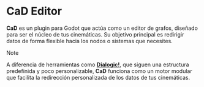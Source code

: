 # CaD Editor

**CaD** es un plugin para Godot que actúa como un editor de grafos, diseñado para ser el núcleo de tus cinemáticas. Su objetivo principal es redirigir datos de forma flexible hacia los nodos o sistemas que necesites.

> [!NOTE]  
> A diferencia de herramientas como [**Dialogic!**](https://github.com/dialogic-godot/dialogic), que siguen una estructura predefinida y poco personalizable, **CaD** funciona como un motor modular que facilita la redirección personalizada de los datos de tus cinemáticas.
